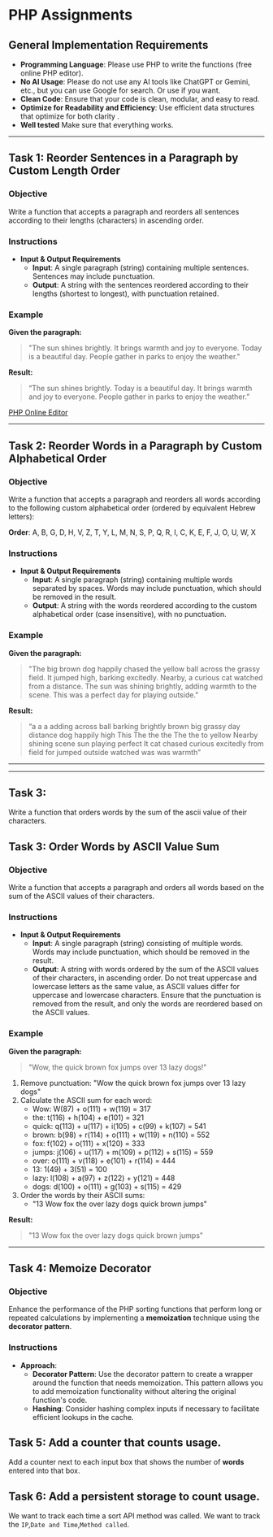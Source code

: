 # PHP Assignments

## General Implementation Requirements

- **Programming Language**: Please use PHP to write the functions (free online PHP editor).
- **No AI Usage**: Please do not use any AI tools like ChatGPT or
  Gemini, etc., but you can use Google for search. Or use if you want. 
- **Clean Code**: Ensure that your code is clean, modular, and easy to read.
- **Optimize for Readability and Efficiency**: Use efficient data structures that optimize for both clarity .
- **Well tested** Make sure that everything works.
---

## Task 1: Reorder Sentences in a Paragraph by Custom Length Order

### Objective
Write a function that accepts a paragraph and reorders all sentences according to their lengths (characters) in ascending order.

### Instructions

- **Input & Output Requirements**
  - **Input**: A single paragraph (string) containing multiple sentences. Sentences may include punctuation.
  - **Output**: A string with the sentences reordered according to their lengths (shortest to longest), with punctuation retained.

### Example
**Given the paragraph:**

> "The sun shines brightly. It brings warmth and joy to everyone. Today is a beautiful day. People gather in parks to enjoy the weather."

**Result:**

> “The sun shines brightly. Today is a beautiful day. It brings warmth and joy to everyone. People gather in parks to enjoy the weather.”

[PHP Online Editor](https://onlinephp.io/)

---

## Task 2: Reorder Words in a Paragraph by Custom Alphabetical Order

### Objective
Write a function that accepts a paragraph and reorders all words according to the following custom alphabetical order (ordered by equivalent Hebrew letters):

**Order**: A, B, G, D, H, V, Z, T, Y, L, M, N, S, P, Q, R, I, C, K, E, F, J, O, U, W, X

### Instructions

- **Input & Output Requirements**
  - **Input**: A single paragraph (string) containing multiple words separated by spaces. Words may include punctuation, which should be removed in the result.
  - **Output**: A string with the words reordered according to the custom alphabetical order (case insensitive), with no punctuation.

### Example
**Given the paragraph:**

> "The big brown dog happily chased the yellow ball across the grassy field. It jumped high, barking excitedly. Nearby, a curious cat watched from a distance. The sun was shining brightly, adding warmth to the scene. This was a perfect day for playing outside."

**Result:**

> “a a a adding across ball barking brightly brown big grassy day distance dog happily high This The the the The the to yellow Nearby shining scene sun playing perfect It cat chased curious excitedly from field for jumped outside watched was was warmth”

---

---
## Task 3: 

Write a function that orders words by the sum of the ascii value of
their characters.

## Task 3: Order Words by ASCII Value Sum

### Objective

Write a function that accepts a paragraph and orders all words based
on the sum of the ASCII values of their characters.

### Instructions

-   **Input & Output Requirements**
    -   **Input**: A single paragraph (string) consisting of multiple
        words. Words may include punctuation, which should be removed
        in the result.
    -   **Output**: A string with words ordered by the sum of the
        ASCII values of their characters, in ascending order. Do not
        treat uppercase and lowercase letters as the same value, as
        ASCII values differ for uppercase and lowercase
        characters. Ensure that the punctuation is removed from the
        result, and only the words are reordered based on the ASCII
        values.

### Example

**Given the paragraph:**

> "Wow, the quick brown fox jumps over 13 lazy dogs!"

1.  Remove punctuation: "Wow the quick brown fox jumps over 13 lazy
    dogs"
2.  Calculate the ASCII sum for each word:
    -   Wow: W(87) + o(111) + w(119) = 317
    -   the: t(116) + h(104) + e(101) = 321
    -   quick: q(113) + u(117) + i(105) + c(99) + k(107) = 541
    -   brown: b(98) + r(114) + o(111) + w(119) + n(110) = 552
    -   fox: f(102) + o(111) + x(120) = 333
    -   jumps: j(106) + u(117) + m(109) + p(112) + s(115) = 559
    -   over: o(111) + v(118) + e(101) + r(114) = 444
    -   13: 1(49) + 3(51) = 100
    -   lazy: l(108) + a(97) + z(122) + y(121) = 448
    -   dogs: d(100) + o(111) + g(103) + s(115) = 429
3.  Order the words by their ASCII sums:
    -   "13 Wow fox the over lazy dogs quick brown jumps"

**Result:**

> "13 Wow fox the over lazy dogs quick brown jumps"


---


## Task 4: Memoize Decorator

### Objective

Enhance the performance of the PHP sorting functions that perform long
or repeated calculations by implementing a **memoization** technique using
the **decorator pattern**.

### Instructions

-   **Approach**:
    -   **Decorator Pattern**: Use the decorator pattern to create a
        wrapper around the function that needs memoization. This pattern
        allows you to add memoization functionality without altering the
        original function's code.
    -   **Hashing**: Consider hashing complex inputs if necessary to
        facilitate efficient lookups in the cache.

## Task 5: Add a counter that counts usage.

Add a counter next to each input box that shows the number of
**words** entered into that box.

## Task 6: Add a persistent storage to count usage.

We want to track each time a sort API method was called. We want to
track the `IP`,`Date and Time`,`Method called`.
